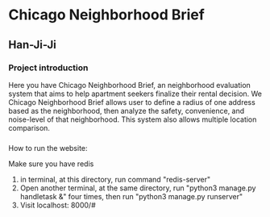 # Chicago Neighborhood Brief

## Han-Ji-Ji

### Project introduction

Here you have Chicago Neighborhood Brief, an neighborhood evaluation system that aims to help apartment seekers finalize their rental decision. We  Chicago Neighborhood Brief allows user to define a radius of one address based as the neighborhood, then analyze the safety, convenience, and noise-level of that neighborhood. This system also allows multiple location comparison.

###


How to run the website:

Make sure you have redis
1. in terminal, at this directory, run command "redis-server"
2. Open another terminal, at the same directory, run "python3 manage.py handletask &" four times, then run "python3 manage.py runserver"
3. Visit localhost: 8000/#
